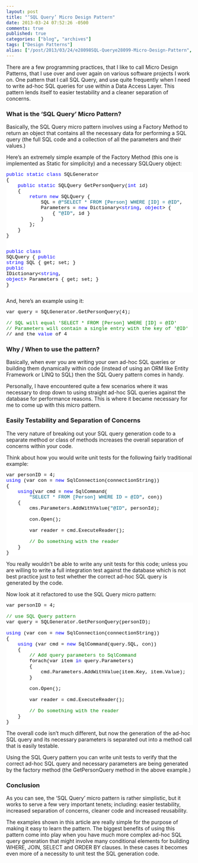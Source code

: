 ```yaml
---
layout: post
title: "‘SQL Query’ Micro Design Pattern"
date: 2013-03-24 07:52:26 -0500
comments: true
published: true
categories: ["blog", "archives"]
tags: ["Design Patterns"]
alias: ["/post/2013/03/24/e28098SQL-Querye28099-Micro-Design-Pattern", "/post/2013/03/24/e28098sql-querye28099-micro-design-pattern"]
---
```

<!-- more -->
<p>There are a few programming practices, that I like to call Micro Design Patterns, that I use over and over again on various software projects I work on. One pattern that I call SQL Query, and use quite frequently when I need to write ad-hoc SQL queries for use within a Data Access Layer. This pattern lends itself to easier testability and a cleaner separation of concerns.</p>  <h3>What is the ‘SQL Query’ Micro Pattern?</h3>  <p>Basically, the SQL Query micro pattern involves using a Factory Method to return an object that contains all the necessary data for performing a SQL query (the full SQL code and a collection of all the parameters and their values.)</p>  <p>Here’s an extremely simple example of the Factory Method (this one is implemented as Static for simplicity) and a necessary SQLQuery object:</p>  <pre class="csharpcode"><span class="kwrd">public</span> <span class="kwrd">static</span> <span class="kwrd">class</span> SQLGenerator
{
    <span class="kwrd">public</span> <span class="kwrd">static</span> SQLQuery GetPersonQuery(<span class="kwrd">int</span> id)
    {
        <span class="kwrd">return</span> <span class="kwrd">new</span> SQLQuery {
            SQL = <span class="str">@&quot;SELECT * FROM [Person] WHERE [ID] = @ID&quot;</span>,
            Parameters = <span class="kwrd">new</span> Dictionary&lt;<span class="kwrd">string</span>, <span class="kwrd">object</span>&gt; {
                { <span class="str">&quot;@ID&quot;</span>, id }
            }
        };
    }
}

<span class="kwrd">public</span> <span class="kwrd">class</span> SQLQuery
{
    <span class="kwrd">public</span> <span class="kwrd">string</span> SQL { get; set; }
    <span class="kwrd">public</span> IDictionary&lt;<span class="kwrd">string</span>, <span class="kwrd">object</span>&gt; Parameters { get; set; }
}</pre>
<style type="text/css">
.csharpcode, .csharpcode pre
{
	font-size: small;
	color: black;
	font-family: consolas, "Courier New", courier, monospace;
	background-color: #ffffff;
	/*white-space: pre;*/
}
.csharpcode pre { margin: 0em; }
.csharpcode .rem { color: #008000; }
.csharpcode .kwrd { color: #0000ff; }
.csharpcode .str { color: #006080; }
.csharpcode .op { color: #0000c0; }
.csharpcode .preproc { color: #cc6633; }
.csharpcode .asp { background-color: #ffff00; }
.csharpcode .html { color: #800000; }
.csharpcode .attr { color: #ff0000; }
.csharpcode .alt 
{
	background-color: #f4f4f4;
	width: 100%;
	margin: 0em;
}
.csharpcode .lnum { color: #606060; }</style>

<p>And, here’s an example using it:</p>

<pre class="csharpcode">var query = SQLGenerator.GetPersonQuery(4);

<span class="rem">// SQL will equal 'SELECT * FROM [Person] WHERE [ID] = @ID'</span>
<span class="rem">// Parameters will contain a single entry with the key of '@ID'</span>
// and the <span class="kwrd">value</span> of 4</pre>

<h3>Why / When to use the pattern?</h3>

<p>Basically, when ever you are writing your own ad-hoc SQL queries or building them dynamically within code (instead of using an ORM like Entity Framework or LINQ to SQL) then the SQL Query pattern comes in handy.</p>

<p>Personally, I have encountered quite a few scenarios where it was necessary to drop down to using straight ad-hoc SQL queries against the database for performance reasons. This is where it became necessary for me to come up with this micro pattern.</p>

<h3>Easily Testability and Separation of Concerns</h3>

<p>The very nature of breaking out your SQL query generation code to a separate method or class of methods increases the overall separation of concerns within your code.</p>

<p>Think about how you would write unit tests for the following fairly traditional example:</p>

<pre class="csharpcode">var personID = 4;
<span class="kwrd">using</span> (var con = <span class="kwrd">new</span> SqlConnection(connectionString))
{
    <span class="kwrd">using</span>(var cmd = <span class="kwrd">new</span> SqlCommand(
        <span class="str">&quot;SELECT * FROM [Person] WHERE ID = @ID&quot;</span>, con))
    {
        cms.Parameters.AddWithValue(<span class="str">&quot;@ID&quot;</span>, personId);

        con.Open();

        var reader = cmd.ExecuteReader();

        <span class="rem">// Do something with the reader</span>
    }
}</pre>

<p>You really wouldn’t be able to write any unit tests for this code; unless you are willing to write a full integration test against the database which is not best practice just to test whether the correct ad-hoc SQL query is generated by the code.</p>

<p>Now look at it refactored to use the SQL Query micro pattern:</p>

<pre class="csharpcode">var personID = 4;

<span class="rem">// use SQL Query pattern</span>
var query = SQLGenerator.GetPersonQuery(personID);

<span class="kwrd">using</span> (var con = <span class="kwrd">new</span> SqlConnection(connectionString))
{
    <span class="kwrd">using</span> (var cmd = <span class="kwrd">new</span> SqlCommand(query.SQL, con))
    {
        <span class="rem">// Add query parameters to SqlCommand</span>
        forach(var item <span class="kwrd">in</span> query.Parameters)
        {
            cmd.Parameters.AddWithValue(item.Key, item.Value);
        }

        con.Open();

        var reader = cmd.ExecuteReader();

        <span class="rem">// Do something with the reader</span>
    }
}</pre>

<p>The overall code isn’t much different, but now the generation of the ad-hoc SQL query and its necessary parameters is separated out into a method call that is easily testable.</p>

<p>Using the SQL Query pattern you can write unit tests to verify that the correct ad-hoc SQL query and necessary parameters are being generated by the factory method (the GetPersonQuery method in the above example.)</p>

<h3>Conclusion</h3>

<p>As you can see, the ‘SQL Query’ micro pattern is rather simplistic, but it works to serve a few very important tenets; including: easier testability, increased separation of concerns, cleaner code and increased reusability.</p>

<p>The examples shown in this article are really simple for the purpose of making it easy to learn the pattern. The biggest benefits of using this pattern come into play when you have much more complex ad-hoc SQL query generation that might involve many conditional elements for building WHERE, JOIN, SELECT and ORDER BY clauses. In these cases it becomes even more of a necessity to unit test the SQL generation code.</p>
